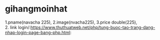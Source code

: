 # gihangmoinhat
1.pname(navacha 225), 2.image(nvacha225), 3.price double(225),  
2. link login/:https://www.thuthuatweb.net/php/tung-buoc-tao-trang-dang-nhap-login-page-bang-php.html:
